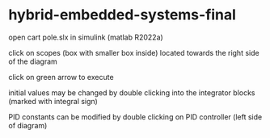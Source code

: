 # hybrid-embedded-systems-final
open cart pole.slx in simulink (matlab R2022a) 

click on scopes (box with smaller box inside) located towards the right side of the diagram

click on green arrow to execute

initial values may be changed by double clicking into the integrator blocks (marked with integral sign)

PID constants can be modified by double clicking on PID controller (left side of diagram)

